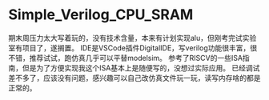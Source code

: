 # Simple_Verilog_CPU_SRAM
期末周压力太大写着玩的，没有技术含量，本来有计划实现alu，但刚考完试实验室有项目了，遂搁置。
IDE是VSCode插件DigitalIDE，写verilog功能很丰富，很不错，推荐试试，跑仿真几乎可以平替modelsim。
参考了RISCV的一些ISA指南，但是为了方便实现我这个ISA基本上是随便写的，没想过实际应用。
已经调试差不多了，应该没有问题，感兴趣可以自己改仿真文件玩一玩，读写内存啥的都是正常的。
